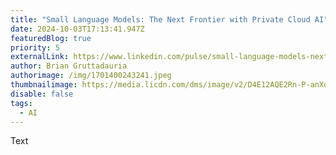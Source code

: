 ```yaml
---
title: "Small Language Models: The Next Frontier with Private Cloud AI"
date: 2024-10-03T17:13:41.947Z
featuredBlog: true
priority: 5
externalLink: https://www.linkedin.com/pulse/small-language-models-next-frontier-private-cloud-ai-gruttadauria-zcfwe/
author: Brian Gruttadauria
authorimage: /img/1701400243241.jpeg
thumbnailimage: https://media.licdn.com/dms/image/v2/D4E12AQE2Rn-P-anXoA/article-cover_image-shrink_720_1280/article-cover_image-shrink_720_1280/0/1727572411255?e=1733356800&v=beta&t=lRMC4KNIwo8kB3xfMh7QLOGKzMWFkHF3dHmlAnsiVCU
disable: false
tags:
  - AI
---
```

Text